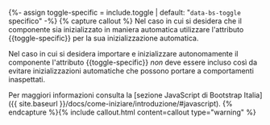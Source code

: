 {%- assign toggle-specific = include.toggle | default: "`data-bs-toggle` specifico" -%}
{% capture callout %}
Nel caso in cui si desidera che il componente sia inizializzato in maniera automatica 
utilizzare l'attributo {{toggle-specific}} per la sua inizializzazione automatica.

Nel caso in cui si desidera importare e inizializzare autonomamente il componente
l'attributo {{toggle-specific}} *non* deve essere incluso così da evitare 
inizializzazioni automatiche che possono portare a comportamenti inaspettati.

Per maggiori informazioni consulta la [sezione JavaScript di Bootstrap Italia]({{ site.baseurl }}/docs/come-iniziare/introduzione/#javascript).
{% endcapture %}{% include callout.html content=callout type="warning" %}
